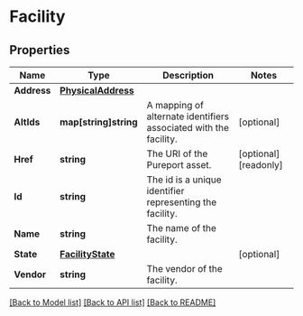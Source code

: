 # Facility

## Properties

Name | Type | Description | Notes
------------ | ------------- | ------------- | -------------
**Address** | [**PhysicalAddress**](PhysicalAddress.md) |  | 
**AltIds** | **map[string]string** | A mapping of alternate identifiers associated with the facility. | [optional] 
**Href** | **string** | The URI of the Pureport asset. | [optional] [readonly] 
**Id** | **string** | The id is a unique identifier representing the facility. | 
**Name** | **string** | The name of the facility. | 
**State** | [**FacilityState**](FacilityState.md) |  | [optional] 
**Vendor** | **string** | The vendor of the facility. | 

[[Back to Model list]](../README.md#documentation-for-models) [[Back to API list]](../README.md#documentation-for-api-endpoints) [[Back to README]](../README.md)


